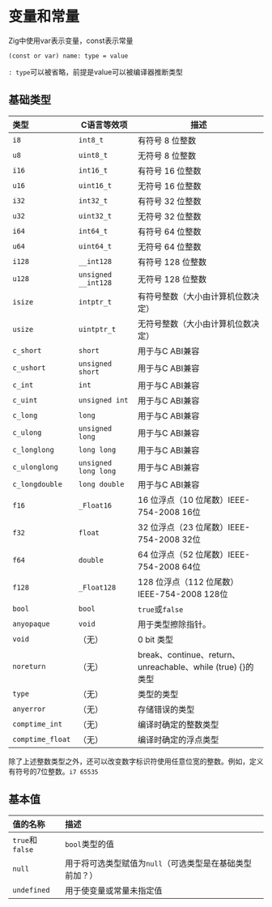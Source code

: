 # 变量和常量

Zig中使用var表示变量，const表示常量

`(const or var) name: type = value`

`: type`可以被省略，前提是value可以被编译器推断类型

## 基础类型

| 类型             | C语言等效项          | 描述                                                        |
| :--------------- | -------------------- | ----------------------------------------------------------- |
| `i8`             | `int8_t`             | 有符号 8 位整数                                             |
| `u8`             | `uint8_t`            | 无符号 8 位整数                                             |
| `i16`            | `int16_t`            | 有符号 16 位整数                                            |
| `u16`            | `uint16_t`           | 无符号 16 位整数                                            |
| `i32`            | `int32_t`            | 有符号 32 位整数                                            |
| `u32`            | `uint32_t`           | 无符号 32 位整数                                            |
| `i64`            | `int64_t`            | 有符号 64 位整数                                            |
| `u64`            | `uint64_t`           | 无符号 64 位整数                                            |
| `i128`           | `__int128`           | 有符号 128 位整数                                           |
| `u128`           | `unsigned __int128`  | 无符号 128 位整数                                           |
| `isize`          | `intptr_t`           | 有符号整数（大小由计算机位数决定）                          |
| `usize`          | `uintptr_t`          | 无符号整数（大小由计算机位数决定）                          |
| `c_short`        | `short`              | 用于与C ABI兼容                                             |
| `c_ushort`       | `unsigned short`     | 用于与C ABI兼容                                             |
| `c_int`          | `int`                | 用于与C ABI兼容                                             |
| `c_uint`         | `unsigned int`       | 用于与C ABI兼容                                             |
| `c_long`         | `long`               | 用于与C ABI兼容                                             |
| `c_ulong`        | `unsigned long`      | 用于与C ABI兼容                                             |
| `c_longlong`     | `long long`          | 用于与C ABI兼容                                             |
| `c_ulonglong`    | `unsigned long long` | 用于与C ABI兼容                                             |
| `c_longdouble`   | `long double`        | 用于与C ABI兼容                                             |
| `f16`            | `_Float16`           | 16 位浮点（10 位尾数）IEEE-754-2008 16位                    |
| `f32`            | `float`              | 32 位浮点（23 位尾数）IEEE-754-2008 32位                    |
| `f64`            | `double`             | 64 位浮点（52 位尾数）IEEE-754-2008 64位                    |
| `f128`           | `_Float128`          | 128 位浮点（112 位尾数）IEEE-754-2008 128位                 |
| `bool`           | `bool`               | `true`或`false`                                             |
| `anyopaque`      | `void`               | 用于类型擦除指针。                                          |
| `void`           | （无）               | 0 bit 类型                                                  |
| `noreturn`       | （无）               | break、continue、return、unreachable、while (true) {}的类型 |
| `type`           | （无）               | 类型的类型                                                  |
| `anyerror`       | （无）               | 存储错误的类型                                              |
| `comptime_int`   | （无）               | 编译时确定的整数类型                                        |
| `comptime_float` | （无）               | 编译时确定的浮点类型                                        |

除了上述整数类型之外，还可以改变数字标识符使用任意位宽的整数。例如，定义有符号的7位整数。`i7 65535`

## 基本值

| 值的名称        | 描述                                                     |
| :-------------- | :------------------------------------------------------- |
| `true`和`false` | `bool`类型的值                                           |
| `null `         | 用于将可选类型赋值为`null`（可选类型是在基础类型前加？） |
| `undefined`     | 用于使变量或常量未指定值                                 |
